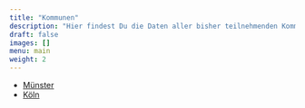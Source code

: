 ```yaml
---
title: "Kommunen"
description: "Hier findest Du die Daten aller bisher teilnehmenden Kommunen."
draft: false
images: []
menu: main
weight: 2
---
```



- [Münster](muenster/)
- [Köln](koeln/)


